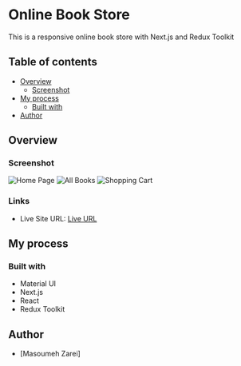 # Online Book Store

This is a responsive online book store with Next.js and Redux Toolkit

## Table of contents

- [Overview](#overview)
  - [Screenshot](#screenshot)
- [My process](#my-process)
  - [Built with](#built-with)
- [Author](#author)

## Overview

### Screenshot

![Home Page](/screenShot/home.png)
![All Books](/screenShot/all.png)
![Shopping Cart](/screenShot/cart.png)

### Links

- Live Site URL: [Live URL]()

## My process

### Built with

- Material UI
- Next.js
- React
- Redux Toolkit

## Author

- [Masoumeh Zarei]

